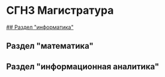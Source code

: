 # СГН3 Магистратура 

[## Раздел "информатика"](https://github.com/alisareznik/-3-/blob/main/Раздел%20%22информатика%22)
## Раздел "математика"
## Раздел "информационная аналитика"
